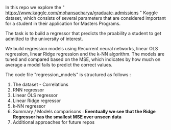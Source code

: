 In this repo we explore the " https://www.kaggle.com/mohansacharya/graduate-admissions " Kaggle dataset, 
which consists of several parameters that are considered important for a student in their application for Masters Programs. 

The task is to build a regressor that predicts the proability a student to get admitted to the university of interest.
 
We build regression models using Recurrent neural networks, linear OLS regression, linear Ridge regression and the k-NN algorithm.
The models are tuned and compared based on the MSE, which indicates by how much on average a model fails to predict the correct values.

The code file "regression_models" is structured as follows :
1. The dataset - Correlations
2. RNN regressor
3. Linear OLS regressor
4. Linear Ridge regressor
5. k-NN regressor
6. Summary / Models comparisons : **Eventually we see that the Ridge Regressor has the smallest MSE over unseen data**
7. Additional approaches for future repos
